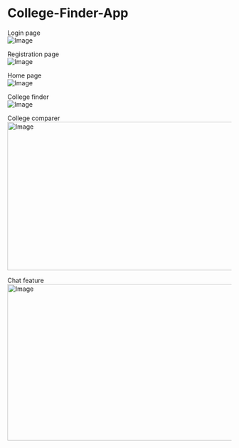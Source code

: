 # College-Finder-App

Login page  
![Image](https://github.com/user-attachments/assets/7ec0397c-2e8b-4f70-9f74-66554e9acb85)


Registration page  
![Image](https://github.com/user-attachments/assets/07758944-3196-469e-9c41-13e8e398a89e)


Home page  
![Image](https://github.com/user-attachments/assets/da2b5668-2418-4a67-9010-abda24d77a3b)


College finder  
![Image](https://github.com/user-attachments/assets/09ab0b3e-06d3-4905-aa81-9e804759d74a)


College comparer  
<img width="622" height="334" alt="Image" src="https://github.com/user-attachments/assets/6d59a4c9-502c-4299-9901-3e5ce7a57230" />


Chat feature  
<img width="640" height="352" alt="Image" src="https://github.com/user-attachments/assets/306f55a0-5d67-4e1f-87b9-b7c4673521e5" />
